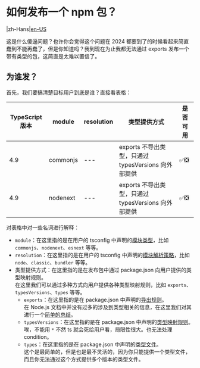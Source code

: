 # 如何发布一个 npm 包？

|zh-Hans|[en-US](./README.md)

这是什么傻逼问题？也许你会觉得这个问题在 2024 都要到了的时候看起来简直蠢到不能再蠢了，但是你知道吗？我到现在为止我都无法通过 exports 发布一个带有类型的包，这简直是太难以置信了。

## 为谁发？

首先，我们要搞清楚目标用户到底是谁？直接看表格：

| TypeScript 版本 | module | resolution | 类型提供方式 | 是否可用 |
| --- | --- | --- | --- | --- |
| 4.9 | commonjs | --- | exports 不导出类型，只通过 typesVersions 向外部提供 | ✅❎ |
| 4.9 | nodenext | --- | exports 不导出类型，只通过 typesVersions 向外部提供 | ✅❎ |

对表格中对一些名词进行解释：

- `module`：在这里指的是在用户的 tsconfig 中声明的[模块类型](https://www.typescriptlang.org/tsconfig#module)，比如 `commonjs`、`nodenext`、`esnext` 等等。
- `resolution`：在这里指的是在用户的 tsconfig 中声明的[模块解析策略](https://www.typescriptlang.org/tsconfig#moduleResolution)，比如 `node`、`classic`、`bundler` 等等。
- 类型提供方式：在这里指的是在发布包中通过 package.json 向用户提供的类型映射规则。\
  在这里我们可以通过多种方式向用户提供各种类型映射规则，比如 `exports`、`typesVersions`、`types` 等等。
  - `exports`：在这里指的是在 package.json 中声明的[导出规则](https://nodejs.org/api/packages.html#exports-sugar)。\
    在 Node.js 文档中并没有过多的涉及到类型相关的信息，在这里我们对其进行一个[简单的总结](#TODO)。
  - `typesVersions`：在这里指的是在 package.json 中声明的[类型映射规则](https://www.typescriptlang.org/docs/handbook/declaration-files/publishing.html#version-selection)。\
    唉，不能用 `*` 不然 ts 就会死给用户看，局限性很大。也无法处理 condition。
  - `types`：在这里指的是在 package.json 中声明的[类型文件](https://www.typescriptlang.org/docs/handbook/declaration-files/publishing.html#including-declarations-in-your-npm-package)。\
    这个是最简单的，但是也是最不灵活的，因为你只能提供一个类型文件，而且你无法通过这个方式提供多个版本的类型文件。
